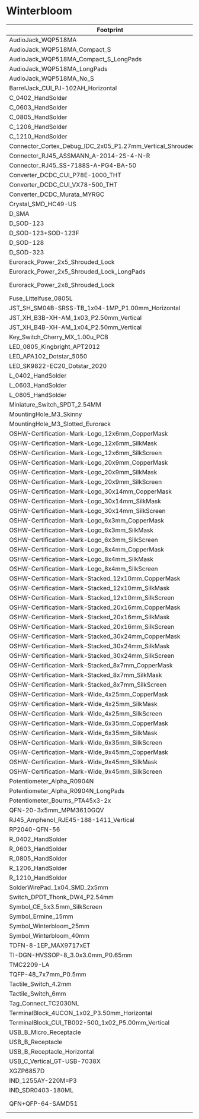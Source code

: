 # Winterbloom

Footprint | Step
---|---
AudioJack_WQP518MA | ${WINTERBLOOM3DMOD}/WQP-WQP518MA.step
AudioJack_WQP518MA_Compact_S | ${WINTERBLOOM3DMOD}/WQP-WQP518MA.step
AudioJack_WQP518MA_Compact_S_LongPads | ${WINTERBLOOM3DMOD}/WQP-WQP518MA.step
AudioJack_WQP518MA_LongPads | ${WINTERBLOOM3DMOD}/WQP-WQP518MA.step
AudioJack_WQP518MA_No_S | ${WINTERBLOOM3DMOD}/WQP-WQP518MA.step
BarrelJack_CUI_PJ-102AH_Horizontal | ${WINTERBLOOM3DMOD}/CUI_DEVICES_PJ-102A.step
C_0402_HandSolder | ${KICAD6_3DMODEL_DIR}/Capacitor_SMD.3dshapes/C_0402_1005Metric.wrl
C_0603_HandSolder | ${KICAD6_3DMODEL_DIR}/Capacitor_SMD.3dshapes/C_0603_1608Metric.wrl
C_0805_HandSolder | ${KICAD6_3DMODEL_DIR}/Capacitor_SMD.3dshapes/C_0805_2012Metric.wrl
C_1206_HandSolder | ${KICAD6_3DMODEL_DIR}/Capacitor_SMD.3dshapes/C_1206_3216Metric.wrl
C_1210_HandSolder | ${KICAD6_3DMODEL_DIR}/Capacitor_SMD.3dshapes/C_1210_3225Metric.wrl
Connector_Cortex_Debug_IDC_2x05_P1.27mm_Vertical_Shrouded_SMD | ${WINTERBLOOM3DMOD}/CNC_Tech_3220-10-0300-00.step
Connector_RJ45_ASSMANN_A-2014-2S-4-N-R | ${WINTERBLOOM3DMOD}/ASSMANN_A-2014-4-N-R.step
Connector_RJ45_SS-7188S-A-PG4-BA-50 | ${WINTERBLOOM3DMOD}/Belfuse-SS-7188S-A-PG4-BA-50.step
Converter_DCDC_CUI_P78E-1000_THT | ${WINTERBLOOM3DMOD}/CUI_P78E12-1000.step
Converter_DCDC_CUI_VX78-500_THT | ${WINTERBLOOM3DMOD}/CUI_VX7805-500.step
Converter_DCDC_Murata_MYRGC | 
Crystal_SMD_HC49-US | ${KISYS3DMOD}/Crystal.3dshapes/Crystal_SMD_HC49-SD.wrl
D_SMA | ${KICAD6_3DMODEL_DIR}/Diode_SMD.3dshapes/D_SMA.wrl
D_SOD-123 | ${WINTERBLOOM3DMOD}/SOD123W.step
D_SOD-123+SOD-123F | ${KISYS3DMOD}/Diode_SMD.3dshapes/D_SOD-123.wrl
D_SOD-128 | ${WINTERBLOOM3DMOD}/SOD128.step
D_SOD-323 | ${WINTERBLOOM3DMOD}/SOD323.step
Eurorack_Power_2x5_Shrouded_Lock | ${WINTERBLOOM3DMOD}/Eurorack_Power_2x5.step
Eurorack_Power_2x5_Shrouded_Lock_LongPads | ${WINTERBLOOM3DMOD}/Eurorack_Power_2x5.step
Eurorack_Power_2x8_Shrouded_Lock | ${KICAD6_3DMODEL_DIR}/Connector_IDC.3dshapes/IDC-Header_2x08_P2.54mm_Vertical.wrl
Fuse_Littelfuse_0805L | 
JST_SH_SM04B-SRSS-TB_1x04-1MP_P1.00mm_Horizontal | ${WINTERBLOOM3DMOD}/JST-SH-SM04B-SRSS-TB.step
JST_XH_B3B-XH-AM_1x03_P2.50mm_Vertical | ${WINTERBLOOM3DMOD}/JST-XH-B3B-A.step
JST_XH_B4B-XH-AM_1x04_P2.50mm_Vertical | ${WINTERBLOOM3DMOD}/JST-XH-B4B-A.step
Key_Switch_Cherry_MX_1.00u_PCB | ${WINTERBLOOM3DMOD}/Cherry_MX.step
LED_0805_Kingbright_APT2012 | ${WINTERBLOOM3DMOD}/AP2012.wrl
LED_APA102_Dotstar_5050 | ${WINTERBLOOM3DMOD}/APA102_5050.step
LED_SK9822-EC20_Dotstar_2020 | 
L_0402_HandSolder | ${KICAD6_3DMODEL_DIR}/Inductor_SMD.3dshapes/L_0402_1005Metric.wrl
L_0603_HandSolder | ${KICAD6_3DMODEL_DIR}/Inductor_SMD.3dshapes/L_0603_1608Metric.wrl
L_0805_HandSolder | ${KICAD6_3DMODEL_DIR}/Inductor_SMD.3dshapes/L_0805_2012Metric.wrl
Miniature_Switch_SPDT_2.54MM | 
MountingHole_M3_Skinny | 
MountingHole_M3_Slotted_Eurorack | 
OSHW-Certification-Mark-Logo_12x6mm_CopperMask | 
OSHW-Certification-Mark-Logo_12x6mm_SilkMask | 
OSHW-Certification-Mark-Logo_12x6mm_SilkScreen | 
OSHW-Certification-Mark-Logo_20x9mm_CopperMask | 
OSHW-Certification-Mark-Logo_20x9mm_SilkMask | 
OSHW-Certification-Mark-Logo_20x9mm_SilkScreen | 
OSHW-Certification-Mark-Logo_30x14mm_CopperMask | 
OSHW-Certification-Mark-Logo_30x14mm_SilkMask | 
OSHW-Certification-Mark-Logo_30x14mm_SilkScreen | 
OSHW-Certification-Mark-Logo_6x3mm_CopperMask | 
OSHW-Certification-Mark-Logo_6x3mm_SilkMask | 
OSHW-Certification-Mark-Logo_6x3mm_SilkScreen | 
OSHW-Certification-Mark-Logo_8x4mm_CopperMask | 
OSHW-Certification-Mark-Logo_8x4mm_SilkMask | 
OSHW-Certification-Mark-Logo_8x4mm_SilkScreen | 
OSHW-Certification-Mark-Stacked_12x10mm_CopperMask | 
OSHW-Certification-Mark-Stacked_12x10mm_SilkMask | 
OSHW-Certification-Mark-Stacked_12x10mm_SilkScreen | 
OSHW-Certification-Mark-Stacked_20x16mm_CopperMask | 
OSHW-Certification-Mark-Stacked_20x16mm_SilkMask | 
OSHW-Certification-Mark-Stacked_20x16mm_SilkScreen | 
OSHW-Certification-Mark-Stacked_30x24mm_CopperMask | 
OSHW-Certification-Mark-Stacked_30x24mm_SilkMask | 
OSHW-Certification-Mark-Stacked_30x24mm_SilkScreen | 
OSHW-Certification-Mark-Stacked_8x7mm_CopperMask | 
OSHW-Certification-Mark-Stacked_8x7mm_SilkMask | 
OSHW-Certification-Mark-Stacked_8x7mm_SilkScreen | 
OSHW-Certification-Mark-Wide_4x25mm_CopperMask | 
OSHW-Certification-Mark-Wide_4x25mm_SilkMask | 
OSHW-Certification-Mark-Wide_4x25mm_SilkScreen | 
OSHW-Certification-Mark-Wide_6x35mm_CopperMask | 
OSHW-Certification-Mark-Wide_6x35mm_SilkMask | 
OSHW-Certification-Mark-Wide_6x35mm_SilkScreen | 
OSHW-Certification-Mark-Wide_9x45mm_CopperMask | 
OSHW-Certification-Mark-Wide_9x45mm_SilkMask | 
OSHW-Certification-Mark-Wide_9x45mm_SilkScreen | 
Potentiometer_Alpha_R0904N | ${WINTERBLOOM3DMOD}/Alpha-RD901F-40-15R1.step
Potentiometer_Alpha_R0904N_LongPads | ${WINTERBLOOM3DMOD}/Alpha-RD901F-40-15R1.step
Potentiometer_Bourns_PTA45x3-2x | ${WINTERBLOOM3DMOD}/Bourns_PTA4543.step
QFN-20-3x5mm_MPM3610GQV | 
RJ45_Amphenol_RJE45-188-1411_Vertical | ${WINTERBLOOM3DMOD}/Amphenol-RJE45-188-1xx1.step
RP2040-QFN-56 | ${WINTERBLOOM3DMOD}/RP2040.step
R_0402_HandSolder | ${KICAD6_3DMODEL_DIR}/Resistor_SMD.3dshapes/R_0402_1005Metric.wrl
R_0603_HandSolder | ${KICAD6_3DMODEL_DIR}/Resistor_SMD.3dshapes/R_0603_1608Metric.wrl
R_0805_HandSolder | ${KICAD6_3DMODEL_DIR}/Resistor_SMD.3dshapes/R_0805_2012Metric.wrl
R_1206_HandSolder | ${KICAD6_3DMODEL_DIR}/Resistor_SMD.3dshapes/R_1206_3216Metric.wrl
R_1210_HandSolder | ${KICAD6_3DMODEL_DIR}/Resistor_SMD.3dshapes/R_1210_3225Metric.wrl
SolderWirePad_1x04_SMD_2x5mm | 
Switch_DPDT_Thonk_DW4_P2.54mm | 
Symbol_CE_5x3.5mm_SilkScreen | 
Symbol_Ermine_15mm | 
Symbol_Winterbloom_25mm | 
Symbol_Winterbloom_40mm | 
TDFN-8-1EP_MAX9717xET | 
TI-DGN-HVSSOP-8_3.0x3.0mm_P0.65mm | ${KISYS3DMOD}/Package_SO.3dshapes/VSSOP-8_3.0x3.0mm_P0.65mm.wrl
TMC2209-LA | ${WINTERBLOOM3DMOD}/TMC2209_QFN28_5x5mm.step
TQFP-48_7x7mm_P0.5mm | ${KISYS3DMOD}/Package_QFP.3dshapes/TQFP-48_7x7mm_P0.5mm.wrl
Tactile_Switch_4.2mm | ${WINTERBLOOM3DMOD}/Tactile_Switch_4.2mm.step
Tactile_Switch_6mm | ${WINTERBLOOM3DMOD}/E-Switch_TL1105TFxxxx.step
Tag_Connect_TC2030NL | 
TerminalBlock_4UCON_1x02_P3.50mm_Horizontal | ${WINTERBLOOM3DMOD}/Terminal_Block_01x02.step
TerminalBlock_CUI_TB002-500_1x02_P5.00mm_Vertical | ${WINTERBLOOM3DMOD}/CUI_DEVICES_TB002-500-02BE.step
USB_B_Micro_Receptacle | ${WINTERBLOOM3DMOD}/USB_B_Micro_Receptacle.igs
USB_B_Receptacle | ${WINTERBLOOM3DMOD}/USB_B_Receptacle.step
USB_B_Receptacle_Horizontal | ${WINTERBLOOM3DMOD}/Stewart-SS-52300-001.step
USB_C_Vertical_GT-USB-7038X | :WINTERBLOOM3DMOD:G-Switch_GT-USB-7038B.step
XGZP6857D | ${WINTERBLOOM3DMOD}/XGZP6857D.step
IND_1255AY-220M=P3 | 
IND_SDR0403-180ML | 
QFN+QFP-64-SAMD51 | ${KISYS3DMOD}/Package_DFN_QFN.3dshapes/QFN-64-1EP_9x9mm_P0.5mm_EP3.8x3.8mm.wrl
